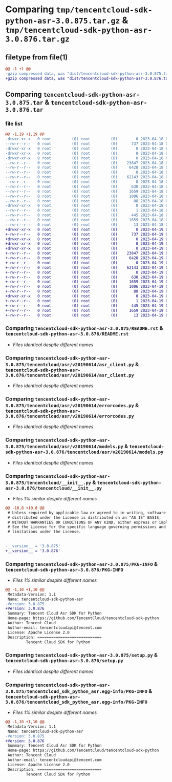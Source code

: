 # Comparing `tmp/tencentcloud-sdk-python-asr-3.0.875.tar.gz` & `tmp/tencentcloud-sdk-python-asr-3.0.876.tar.gz`

## filetype from file(1)

```diff
@@ -1 +1 @@
-gzip compressed data, was "dist/tencentcloud-sdk-python-asr-3.0.875.tar", last modified: Tue Apr 18 00:21:22 2023, max compression
+gzip compressed data, was "dist/tencentcloud-sdk-python-asr-3.0.876.tar", last modified: Wed Apr 19 00:16:58 2023, max compression
```

## Comparing `tencentcloud-sdk-python-asr-3.0.875.tar` & `tencentcloud-sdk-python-asr-3.0.876.tar`

### file list

```diff
@@ -1,19 +1,19 @@
-drwxr-xr-x   0 root         (0) root         (0)        0 2023-04-18 00:21:22.000000 tencentcloud-sdk-python-asr-3.0.875/
--rw-r--r--   0 root         (0) root         (0)      737 2023-04-18 00:21:22.000000 tencentcloud-sdk-python-asr-3.0.875/README.rst
-drwxr-xr-x   0 root         (0) root         (0)        0 2023-04-18 00:21:22.000000 tencentcloud-sdk-python-asr-3.0.875/tencentcloud/
-drwxr-xr-x   0 root         (0) root         (0)        0 2023-04-18 00:21:22.000000 tencentcloud-sdk-python-asr-3.0.875/tencentcloud/asr/
-drwxr-xr-x   0 root         (0) root         (0)        0 2023-04-18 00:21:22.000000 tencentcloud-sdk-python-asr-3.0.875/tencentcloud/asr/v20190614/
--rw-r--r--   0 root         (0) root         (0)    23847 2023-04-18 00:21:22.000000 tencentcloud-sdk-python-asr-3.0.875/tencentcloud/asr/v20190614/asr_client.py
--rw-r--r--   0 root         (0) root         (0)     6428 2023-04-18 00:21:22.000000 tencentcloud-sdk-python-asr-3.0.875/tencentcloud/asr/v20190614/errorcodes.py
--rw-r--r--   0 root         (0) root         (0)        0 2023-04-18 00:21:22.000000 tencentcloud-sdk-python-asr-3.0.875/tencentcloud/asr/v20190614/__init__.py
--rw-r--r--   0 root         (0) root         (0)    62143 2023-04-18 00:21:22.000000 tencentcloud-sdk-python-asr-3.0.875/tencentcloud/asr/v20190614/models.py
--rw-r--r--   0 root         (0) root         (0)        0 2023-04-18 00:21:22.000000 tencentcloud-sdk-python-asr-3.0.875/tencentcloud/asr/__init__.py
--rw-r--r--   0 root         (0) root         (0)      630 2023-04-18 00:21:22.000000 tencentcloud-sdk-python-asr-3.0.875/tencentcloud/__init__.py
--rw-r--r--   0 root         (0) root         (0)     1659 2023-04-18 00:21:22.000000 tencentcloud-sdk-python-asr-3.0.875/PKG-INFO
--rw-r--r--   0 root         (0) root         (0)     1006 2023-04-18 00:21:22.000000 tencentcloud-sdk-python-asr-3.0.875/setup.py
--rw-r--r--   0 root         (0) root         (0)       88 2023-04-18 00:21:22.000000 tencentcloud-sdk-python-asr-3.0.875/setup.cfg
-drwxr-xr-x   0 root         (0) root         (0)        0 2023-04-18 00:21:22.000000 tencentcloud-sdk-python-asr-3.0.875/tencentcloud_sdk_python_asr.egg-info/
--rw-r--r--   0 root         (0) root         (0)        1 2023-04-18 00:21:22.000000 tencentcloud-sdk-python-asr-3.0.875/tencentcloud_sdk_python_asr.egg-info/dependency_links.txt
--rw-r--r--   0 root         (0) root         (0)      445 2023-04-18 00:21:22.000000 tencentcloud-sdk-python-asr-3.0.875/tencentcloud_sdk_python_asr.egg-info/SOURCES.txt
--rw-r--r--   0 root         (0) root         (0)     1659 2023-04-18 00:21:22.000000 tencentcloud-sdk-python-asr-3.0.875/tencentcloud_sdk_python_asr.egg-info/PKG-INFO
--rw-r--r--   0 root         (0) root         (0)       13 2023-04-18 00:21:22.000000 tencentcloud-sdk-python-asr-3.0.875/tencentcloud_sdk_python_asr.egg-info/top_level.txt
+drwxr-xr-x   0 root         (0) root         (0)        0 2023-04-19 00:16:58.000000 tencentcloud-sdk-python-asr-3.0.876/
+-rw-r--r--   0 root         (0) root         (0)      737 2023-04-19 00:16:58.000000 tencentcloud-sdk-python-asr-3.0.876/README.rst
+drwxr-xr-x   0 root         (0) root         (0)        0 2023-04-19 00:16:58.000000 tencentcloud-sdk-python-asr-3.0.876/tencentcloud/
+drwxr-xr-x   0 root         (0) root         (0)        0 2023-04-19 00:16:58.000000 tencentcloud-sdk-python-asr-3.0.876/tencentcloud/asr/
+drwxr-xr-x   0 root         (0) root         (0)        0 2023-04-19 00:16:58.000000 tencentcloud-sdk-python-asr-3.0.876/tencentcloud/asr/v20190614/
+-rw-r--r--   0 root         (0) root         (0)    23847 2023-04-19 00:16:58.000000 tencentcloud-sdk-python-asr-3.0.876/tencentcloud/asr/v20190614/asr_client.py
+-rw-r--r--   0 root         (0) root         (0)     6428 2023-04-19 00:16:58.000000 tencentcloud-sdk-python-asr-3.0.876/tencentcloud/asr/v20190614/errorcodes.py
+-rw-r--r--   0 root         (0) root         (0)        0 2023-04-19 00:16:58.000000 tencentcloud-sdk-python-asr-3.0.876/tencentcloud/asr/v20190614/__init__.py
+-rw-r--r--   0 root         (0) root         (0)    62143 2023-04-19 00:16:58.000000 tencentcloud-sdk-python-asr-3.0.876/tencentcloud/asr/v20190614/models.py
+-rw-r--r--   0 root         (0) root         (0)        0 2023-04-19 00:16:58.000000 tencentcloud-sdk-python-asr-3.0.876/tencentcloud/asr/__init__.py
+-rw-r--r--   0 root         (0) root         (0)      630 2023-04-19 00:16:58.000000 tencentcloud-sdk-python-asr-3.0.876/tencentcloud/__init__.py
+-rw-r--r--   0 root         (0) root         (0)     1659 2023-04-19 00:16:58.000000 tencentcloud-sdk-python-asr-3.0.876/PKG-INFO
+-rw-r--r--   0 root         (0) root         (0)     1006 2023-04-19 00:16:58.000000 tencentcloud-sdk-python-asr-3.0.876/setup.py
+-rw-r--r--   0 root         (0) root         (0)       88 2023-04-19 00:16:58.000000 tencentcloud-sdk-python-asr-3.0.876/setup.cfg
+drwxr-xr-x   0 root         (0) root         (0)        0 2023-04-19 00:16:58.000000 tencentcloud-sdk-python-asr-3.0.876/tencentcloud_sdk_python_asr.egg-info/
+-rw-r--r--   0 root         (0) root         (0)        1 2023-04-19 00:16:58.000000 tencentcloud-sdk-python-asr-3.0.876/tencentcloud_sdk_python_asr.egg-info/dependency_links.txt
+-rw-r--r--   0 root         (0) root         (0)      445 2023-04-19 00:16:58.000000 tencentcloud-sdk-python-asr-3.0.876/tencentcloud_sdk_python_asr.egg-info/SOURCES.txt
+-rw-r--r--   0 root         (0) root         (0)     1659 2023-04-19 00:16:58.000000 tencentcloud-sdk-python-asr-3.0.876/tencentcloud_sdk_python_asr.egg-info/PKG-INFO
+-rw-r--r--   0 root         (0) root         (0)       13 2023-04-19 00:16:58.000000 tencentcloud-sdk-python-asr-3.0.876/tencentcloud_sdk_python_asr.egg-info/top_level.txt
```

### Comparing `tencentcloud-sdk-python-asr-3.0.875/README.rst` & `tencentcloud-sdk-python-asr-3.0.876/README.rst`

 * *Files identical despite different names*

### Comparing `tencentcloud-sdk-python-asr-3.0.875/tencentcloud/asr/v20190614/asr_client.py` & `tencentcloud-sdk-python-asr-3.0.876/tencentcloud/asr/v20190614/asr_client.py`

 * *Files identical despite different names*

### Comparing `tencentcloud-sdk-python-asr-3.0.875/tencentcloud/asr/v20190614/errorcodes.py` & `tencentcloud-sdk-python-asr-3.0.876/tencentcloud/asr/v20190614/errorcodes.py`

 * *Files identical despite different names*

### Comparing `tencentcloud-sdk-python-asr-3.0.875/tencentcloud/asr/v20190614/models.py` & `tencentcloud-sdk-python-asr-3.0.876/tencentcloud/asr/v20190614/models.py`

 * *Files identical despite different names*

### Comparing `tencentcloud-sdk-python-asr-3.0.875/tencentcloud/__init__.py` & `tencentcloud-sdk-python-asr-3.0.876/tencentcloud/__init__.py`

 * *Files 1% similar despite different names*

```diff
@@ -10,8 +10,8 @@
 # Unless required by applicable law or agreed to in writing, software
 # distributed under the License is distributed on an "AS IS" BASIS,
 # WITHOUT WARRANTIES OR CONDITIONS OF ANY KIND, either express or implied.
 # See the License for the specific language governing permissions and
 # limitations under the License.
 
 
-__version__ = '3.0.875'
+__version__ = '3.0.876'
```

### Comparing `tencentcloud-sdk-python-asr-3.0.875/PKG-INFO` & `tencentcloud-sdk-python-asr-3.0.876/PKG-INFO`

 * *Files 1% similar despite different names*

```diff
@@ -1,10 +1,10 @@
 Metadata-Version: 1.1
 Name: tencentcloud-sdk-python-asr
-Version: 3.0.875
+Version: 3.0.876
 Summary: Tencent Cloud Asr SDK for Python
 Home-page: https://github.com/TencentCloud/tencentcloud-sdk-python
 Author: Tencent Cloud
 Author-email: tencentcloudapi@tencent.com
 License: Apache License 2.0
 Description: ============================
         Tencent Cloud SDK for Python
```

### Comparing `tencentcloud-sdk-python-asr-3.0.875/setup.py` & `tencentcloud-sdk-python-asr-3.0.876/setup.py`

 * *Files identical despite different names*

### Comparing `tencentcloud-sdk-python-asr-3.0.875/tencentcloud_sdk_python_asr.egg-info/PKG-INFO` & `tencentcloud-sdk-python-asr-3.0.876/tencentcloud_sdk_python_asr.egg-info/PKG-INFO`

 * *Files 1% similar despite different names*

```diff
@@ -1,10 +1,10 @@
 Metadata-Version: 1.1
 Name: tencentcloud-sdk-python-asr
-Version: 3.0.875
+Version: 3.0.876
 Summary: Tencent Cloud Asr SDK for Python
 Home-page: https://github.com/TencentCloud/tencentcloud-sdk-python
 Author: Tencent Cloud
 Author-email: tencentcloudapi@tencent.com
 License: Apache License 2.0
 Description: ============================
         Tencent Cloud SDK for Python
```

